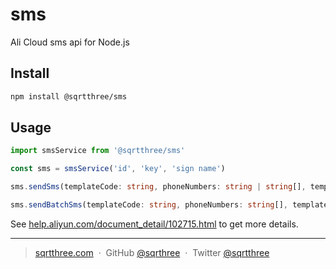 # sms

Ali Cloud sms api for Node.js

## Install

```bash
npm install @sqrtthree/sms
```

## Usage

```ts
import smsService from '@sqrtthree/sms'

const sms = smsService('id', 'key', 'sign name')

sms.sendSms(templateCode: string, phoneNumbers: string | string[], templateParams?: Record<string, string | number>, options?: Record<string, string>)

sms.sendBatchSms(templateCode: string, phoneNumbers: string[], templateParams?: Record<string, string | number>[], options?: Record<string, string>)
```

See [help.aliyun.com/document_detail/102715.html](https://help.aliyun.com/document_detail/102715.html) to get more details.

---

> [sqrtthree.com](https://sqrtthree.com/) &nbsp;&middot;&nbsp;
> GitHub [@sqrthree](https://github.com/sqrthree) &nbsp;&middot;&nbsp;
> Twitter [@sqrtthree](https://twitter.com/sqrtthree)
